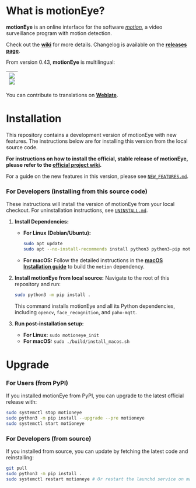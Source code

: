 # What is motionEye?

**motionEye** is an online interface for the software [_motion_](https://motion-project.github.io/), a video surveillance program with motion detection.

Check out the [__wiki__](https://github.com/motioneye-project/motioneye/wiki) for more details. Changelog is available on the [__releases page__](https://github.com/motioneye-project/motioneye/releases).

From version 0.43, **motionEye** is multilingual:

| [![](https://hosted.weblate.org/widgets/motioneye-project/-/287x66-black.png)<br>![](https://hosted.weblate.org/widgets/motioneye-project/-/multi-auto.svg)](https://hosted.weblate.org/engage/motioneye-project/) |
| -: |

You can contribute to translations on [__Weblate__](https://hosted.weblate.org/projects/motioneye-project).

# Installation

This repository contains a development version of motionEye with new features. The instructions below are for installing this version from the local source code.

**For instructions on how to install the official, stable release of motionEye, please refer to the [official project wiki](https://github.com/motioneye-project/motioneye/wiki).**

For a guide on the new features in this version, please see [`NEW_FEATURES.md`](./NEW_FEATURES.md).

### For Developers (installing from this source code)

These instructions will install the version of motionEye from your local checkout. For uninstallation instructions, see [`UNINSTALL.md`](./UNINSTALL.md).

1.  **Install Dependencies:**
    *   **For Linux (Debian/Ubuntu):**
        ```sh
        sudo apt update
        sudo apt --no-install-recommends install python3 python3-pip motion ffmpeg v4l-utils
        ```
    *   **For macOS:** Follow the detailed instructions in the **[macOS Installation guide](./NEW_FEATURES.md#1-macos-installation)** to build the `motion` dependency.

2.  **Install motionEye from local source:** Navigate to the root of this repository and run:
    ```sh
    sudo python3 -m pip install .
    ```
    This command installs motionEye and all its Python dependencies, including `opencv`, `face_recognition`, and `paho-mqtt`.

3.  **Run post-installation setup:**
    *   **For Linux:** `sudo motioneye_init`
    *   **For macOS:** `sudo ./build/install_macos.sh`

# Upgrade

### For Users (from PyPI)

If you installed motionEye from PyPI, you can upgrade to the latest official release with:
```sh
sudo systemctl stop motioneye
sudo python3 -m pip install --upgrade --pre motioneye
sudo systemctl start motioneye
```

### For Developers (from source)

If you installed from source, you can update by fetching the latest code and reinstalling:
```sh
git pull
sudo python3 -m pip install .
sudo systemctl restart motioneye # Or restart the launchd service on macOS
```
